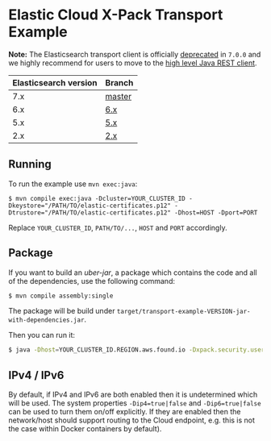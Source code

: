 # Elastic Cloud X-Pack Transport Example

**Note:** The Elasticsearch transport client is officially [deprecated](https://www.elastic.co/guide/en/elasticsearch/client/java-api/master/transport-client.html) in `7.0.0` and we highly recommend for users to move to the [high level Java REST client](https://www.elastic.co/guide/en/elasticsearch/client/java-rest/current/java-rest-high.html).

| Elasticsearch version | Branch                                                                |
|-----------------------|-----------------------------------------------------------------------|
|                   7.x | [master](https://github.com/elastic/found-shield-example/tree/master) |
|                   6.x | [6.x](https://github.com/elastic/found-shield-example/tree/6.x)       |
|                   5.x | [5.x](https://github.com/elastic/found-shield-example/tree/5.x)       |
|                   2.x | [2.x](https://github.com/elastic/found-shield-example/tree/2.x)       |


## Running

To run the example use ``mvn exec:java``:

    $ mvn compile exec:java -Dcluster=YOUR_CLUSTER_ID -Dkeystore="/PATH/TO/elastic-certificates.p12" -Dtrustore="/PATH/TO/elastic-certificates.p12" -Dhost=HOST -Dport=PORT

Replace `YOUR_CLUSTER_ID`, `PATH/TO/...`, `HOST` and `PORT` accordingly.

## Package

If you want to build an *uber-jar*, a package which contains the code and all of the dependencies, use the following command:

```sh
$ mvn compile assembly:single
```

The package will be build under `target/transport-example-VERSION-jar-with-dependencies.jar`.

Then you can run it:

```sh
$ java -Dhost=YOUR_CLUSTER_ID.REGION.aws.found.io -Dxpack.security.user='username:password' -jar target/transport-example-VERSION-jar-with-dependencies.jar
```

## IPv4 / IPv6

By default, if IPv4 and IPv6 are both enabled then it is undetermined which will be used. The system properties `-Dip4=true|false` and `-Dip6=true|false` can be used to turn them on/off explicitly. If they are enabled then the network/host should support routing to the Cloud endpoint, e.g. this is not the case within Docker containers by default).
